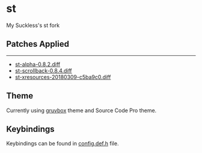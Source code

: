 # st
My Suckless's st fork

## Patches Applied
----------------
- [st-alpha-0.8.2.diff](https://st.suckless.org/patches/alpha/)
- [st-scrollback-0.8.4.diff](https://st.suckless.org/patches/scrollback/)
- [st-xresources-20180309-c5ba9c0.diff](https://st.suckless.org/patches/xresources/)

## Theme
Currently using [gruvbox](https://github.com/morhetz/gruvbox-contrib) theme and Source Code Pro theme.

## Keybindings
Keybindings can be found in [config.def.h](https://github.com/andrmantz/st/blob/main/config.def.h) file.

